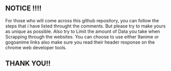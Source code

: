 ## NOTICE !!!!

For those who will come across this github repository, you can follow the steps that i have listed throught the comments. But please try to make yours as unique as possible. Also try to Limit the amount of Data you take when Scrapping through the websites. You can choose to use either 9anime or gogoanime links also make sure you read their header response on the chrome web developer tools.

## THANK YOU!!
